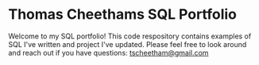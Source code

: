 # Thomas Cheethams SQL Portfolio

Welcome to my SQL portfolio! This code respository contains examples of SQL I've written and project I've updated. 
Please feel free to look around and reach out if you have questions: tscheetham@gmail.com
